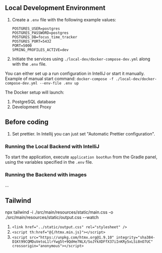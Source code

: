## Local Development Environment
1. Create a `.env` file with the following example values:
    ```
    POSTGRES_USER=postgres
    POSTGRES_PASSWORD=postgres
    POSTGRES_DB=focus_time_tracker
    POSTGRES_PORT=5432
    PORT=5000
    SPRING_PROFILES_ACTIVE=dev
    ```
2. Initiate the services using `./local-dev/docker-compose-dev.yml` along with the `.env` file.  

You can either set up a run configuration in IntelliJ or start it manually.
Example of manual start command: `docker-compose -f ./local-dev/docker-compose-dev.yml --env-file .env up`

The Docker setup will launch:
1. PostgreSQL database
2. Development Proxy

## Before coding
1. Set prettier. In Intellij you can just set "Automatic Prettier configuration".

### Running the Local Backend with IntelliJ
To start the application, execute `application bootRun` from the Gradle panel, using the variables specified in the `.env` file.

### Running the Backend with images
...

## Tailwind
npx tailwind -i ./src/main/resources/static/main.css -o ./src/main/resources/static/output.css --watch

1. `<link href="../static/output.css" rel="stylesheet" />`
2. `<script th:href="@{/htmx.min.js}"></script>`
3. `<script src="https://unpkg.com/htmx.org@1.9.10" integrity="sha384-D1Kt99CQMDuVetoL1lrYwg5t+9QdHe7NLX/SoJYkXDFfX37iInKRy5xLSi8nO7UC" crossorigin="anonymous"></script>`


